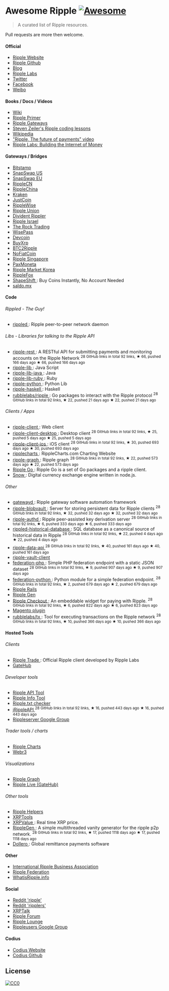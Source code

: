 <h1>
 Awesome Ripple
 <a href="https://github.com/sindresorhus/awesome">
  <img alt="Awesome" src="https://cdn.rawgit.com/sindresorhus/awesome/d7305f38d29fed78fa85652e3a63e154dd8e8829/media/badge.svg"/>
 </a>
</h1>
<blockquote>
 <p>
  A curated list of Ripple resources.
 </p>
</blockquote>
<p>
 Pull requests are more then welcome.
</p>
<h4>
 Official
</h4>
<ul>
 <li>
  <a href="https://ripple.com/">
   Ripple Website
  </a>
 </li>
 <li>
  <a href="https://github.com/ripple/">
   Ripple Github
  </a>
 </li>
 <li>
  <a href="https://ripple.com/insights/">
   Blog
  </a>
 </li>
 <li>
  <a href="https://ripple.com">
   Ripple Labs
  </a>
 </li>
 <li>
  <a href="https://twitter.com/ripple/">
   Twitter
  </a>
 </li>
 <li>
  <a href="https://www.facebook.com/ripplepay/">
   Facebook
  </a>
 </li>
 <li>
  <a href="http://www.weibo.com/RippleLabs/">
   Weibo
  </a>
 </li>
</ul>
<h4>
 Books / Docs / Videos
</h4>
<ul>
 <li>
  <a href="https://ripple.com/wiki/Main_Page">
   Wiki
  </a>
 </li>
 <li>
  <a href="https://ripple.com/ripple_primer.pdf">
   Ripple Primer
  </a>
 </li>
 <li>
  <a href="https://ripple.com/ripple-gateways.pdf">
   Ripple Gateways
  </a>
 </li>
 <li>
  <a href="https://www.youtube.com/user/stevenzeiler/videos?flow=grid&view=0">
   Steven Zeiler's Ripple coding lessons
  </a>
 </li>
 <li>
  <a href="https://en.wikipedia.org/wiki/Ripple_(payment_protocol)">
   Wikipedia
  </a>
 </li>
 <li>
  <a href="https://vimeo.com/73887321">
   "Ripple, The future of payments" video
  </a>
 </li>
 <li>
  <a href="https://www.youtube.com/watch?v=aoixyCNWg5k">
   Ripple Labs: Building the Internet of Money
  </a>
 </li>
</ul>
<h4>
 Gateways / Bridges
</h4>
<ul>
 <li>
  <a href="http://www.bitstamp.net/">
   Bitstamp
  </a>
 </li>
 <li>
  <a href="https://snapswap.us/">
   SnapSwap US
  </a>
 </li>
 <li>
  <a href="https://snapswap.eu/">
   SnapSwap EU
  </a>
 </li>
 <li>
  <a href="http://www.rebopay.com/">
   RippleCN
  </a>
 </li>
 <li>
  <a href="http://www.ripplechina.net/">
   RippleChina
  </a>
 </li>
 <li>
  <a href="https://www.kraken.com/">
   Kraken
  </a>
 </li>
 <li>
  <a href="https://justcoin.com/">
   JustCoin
  </a>
 </li>
 <li>
  <a href="https://www.ripplewise.com/">
   RippleWise
  </a>
 </li>
 <li>
  <a href="https://xagate.com">
   Ripple Union
  </a>
 </li>
 <li>
  <a href="https://www.dividendrippler.com/">
   Divident Rippler
  </a>
 </li>
 <li>
  <a href="http://rippleisrael.co.il/">
   Ripple Israel
  </a>
 </li>
 <li>
  <a href="https://www.therocktrading.com/">
   The Rock Trading
  </a>
 </li>
 <li>
  <a href="https://wisepass.com/">
   WisePass
  </a>
 </li>
 <li>
  <a href="http://ripple.d.evco.in/">
   Devcoin
  </a>
 </li>
 <li>
  <a href="http://buyxrp.net/">
   BuyXrp
  </a>
 </li>
 <li>
  <a href="https://btc2ripple.com/">
   BTC2Ripple
  </a>
 </li>
 <li>
  <a href="http://www.nofiatcoin.com/">
   NoFiatCoin
  </a>
 </li>
 <li>
  <a href="https://www.ripplesingapore.com/">
   Ripple Singapore
  </a>
 </li>
 <li>
  <a href="https://paxmoneta.com">
   PaxMoneta
  </a>
 </li>
 <li>
  <a href="http://ripple-market.co.kr/">
   Ripple Market Korea
  </a>
 </li>
 <li>
  <a href="https://ripplefox.com/">
   RippleFox
  </a>
 </li>
 <li>
  <a href="https://shapeshift.io">
   ShapeShift
  </a>
  : Buy Coins Instantly, No Account Needed
 </li>
 <li>
  <a href="http://saldo.mx/">
   saldo.mx
  </a>
 </li>
</ul>
<h4>
 Code
</h4>
<h6>
 Rippled - The Guy!
</h6>
<ul>
 <li>
  <a href="https://github.com/ripple/rippled/">
   rippled
  </a>
  : Ripple peer-to-peer network daemon
 </li>
</ul>
<h6>
 Libs - Libraries for talking to the Ripple API
</h6>
<ul>
 <li>
  <a href="https://github.com/ripple/ripple-rest">
   ripple-rest
  </a>
  : A RESTful API for submitting payments and monitoring accounts on the Ripple Network
  <sup>
   28 GitHub links in total 92 links, ★ 66, pushed 166 days ago
  </sup>
  <sup>
   &#9733 66, pushed 166 days ago
  </sup>
 </li>
 <li>
  <a href="https://github.com/ripple/ripple-lib/">
   ripple-lib
  </a>
  : Java Script
 </li>
 <li>
  <a href="https://github.com/ripple/ripple-lib-java/">
   ripple-lib-java
  </a>
  : Java
 </li>
 <li>
  <a href="https://github.com/kevinejohn/ripple-lib-rpc-ruby/">
   ripple-lib-ruby
  </a>
  : Ruby
 </li>
 <li>
  <a href="https://github.com/miracle2k/ripple-python/">
   ripple-python
  </a>
  : Python Lib
 </li>
 <li>
  <a href="https://github.com/singpolyma/ripple-haskell/">
   ripple-haskell
  </a>
  : Haskell
 </li>
 <li>
  <a href="https://github.com/rubblelabs/ripple">
   rubblelabs/ripple
  </a>
  : Go packages to interact with the Ripple protocol
  <sup>
   28 GitHub links in total 92 links, ★ 22, pushed 21 days ago
  </sup>
  <sup>
   &#9733 22, pushed 21 days ago
  </sup>
 </li>
</ul>
<h6>
 Clients / Apps
</h6>
<ul>
 <li>
  <a href="https://github.com/ripple/ripple-client/">
   ripple-client
  </a>
  : Web client
 </li>
 <li>
  <a href="https://github.com/ripple/ripple-client-desktop">
   ripple-client-desktop
  </a>
  : Desktop client
  <sup>
   28 GitHub links in total 92 links, ★ 25, pushed 5 days ago
  </sup>
  <sup>
   &#9733 25, pushed 5 days ago
  </sup>
 </li>
 <li>
  <a href="https://github.com/ripple-unmaintained/ripple-client-ios">
   ripple-client-ios
  </a>
  : iOS client
  <sup>
   28 GitHub links in total 92 links, ★ 30, pushed 693 days ago
  </sup>
  <sup>
   &#9733 30, pushed 693 days ago
  </sup>
 </li>
 <li>
  <a href="https://github.com/ripple/ripplecharts/">
   ripplecharts
  </a>
  : RippleCharts.com Charting Website
 </li>
 <li>
  <a href="https://github.com/ripple-unmaintained/ripple-graph">
   ripple-graph
  </a>
  : Ripple graph
  <sup>
   28 GitHub links in total 92 links, ★ 22, pushed 573 days ago
  </sup>
  <sup>
   &#9733 22, pushed 573 days ago
  </sup>
 </li>
 <li>
  <a href="https://bitbucket.org/dchapes/ripple/">
   Ripple Go
  </a>
  : Ripple Go is a set of Go packages and a ripple client.
 </li>
 <li>
  <a href="https://github.com/justcoin/snow">
   Snow
  </a>
  : Digital currency exchange engine written in node.js.
 </li>
</ul>
<h6>
 Other
</h6>
<ul>
 <li>
  <a href="https://github.com/ripple/gatewayd">
   gatewayd
  </a>
  : Ripple gateway software automation framework
 </li>
 <li>
  <a href="https://github.com/ripple/ripple-blobvault">
   ripple-blobvault
  </a>
  : Server for storing persistent data for Ripple clients
  <sup>
   28 GitHub links in total 92 links, ★ 32, pushed 32 days ago
  </sup>
  <sup>
   &#9733 32, pushed 32 days ago
  </sup>
 </li>
 <li>
  <a href="https://github.com/ripple/ripple-authd">
   ripple-authd
  </a>
  : Ripple peer-assisted key derivation server
  <sup>
   28 GitHub links in total 92 links, ★ 6, pushed 333 days ago
  </sup>
  <sup>
   &#9733 6, pushed 333 days ago
  </sup>
 </li>
 <li>
  <a href="https://github.com/ripple/rippled-historical-database">
   rippled-historical-database
  </a>
  : SQL database as a canonical source of historical data in Ripple
  <sup>
   28 GitHub links in total 92 links, ★ 22, pushed 4 days ago
  </sup>
  <sup>
   &#9733 22, pushed 4 days ago
  </sup>
 </li>
 <li>
  <a href="https://github.com/ripple/ripple-data-api">
   ripple-data-api
  </a>
  <sup>
   28 GitHub links in total 92 links, ★ 40, pushed 161 days ago
  </sup>
  <sup>
   &#9733 40, pushed 161 days ago
  </sup>
 </li>
 <li>
  <a href="ripple-vault-client">
   ripple-vault-client
  </a>
 </li>
 <li>
  <a href="https://github.com/ripple-unmaintained/federation-php">
   federation-php
  </a>
  : Simple PHP federation endpoint with a static JSON dataset
  <sup>
   28 GitHub links in total 92 links, ★ 9, pushed 907 days ago
  </sup>
  <sup>
   &#9733 9, pushed 907 days ago
  </sup>
 </li>
 <li>
  <a href="https://github.com/miracle2k/ripple-federation-python">
   federation-python
  </a>
  : Python module for a simple federation endpoint.
  <sup>
   28 GitHub links in total 92 links, ★ 2, pushed 679 days ago
  </sup>
  <sup>
   &#9733 2, pushed 679 days ago
  </sup>
 </li>
 <li>
  <a href="https://github.com/singpolyma/ripple-rails/">
   Ripple Rails
  </a>
 </li>
 <li>
  <a href="https://github.com/CodeShark/RippleGen/">
   Ripple Gen
  </a>
 </li>
 <li>
  <a href="https://github.com/emschwartz/ripple-donate-widget">
   Ripple Checkout
  </a>
  : An embeddable widget for paying with Ripple.
  <sup>
   28 GitHub links in total 92 links, ★ 6, pushed 822 days ago
  </sup>
  <sup>
   &#9733 6, pushed 823 days ago
  </sup>
 </li>
 <li>
  <a href="http://www.magentocommerce.com/magento-connect/ripple-json-rpc.html">
   Magento plugin
  </a>
 </li>
 <li>
  <a href="https://github.com/rubblelabs/tx">
   rubblelabs/tx
  </a>
  : Tool for executing transactions on the Ripple network
  <sup>
   28 GitHub links in total 92 links, ★ 10, pushed 366 days ago
  </sup>
  <sup>
   &#9733 10, pushed 366 days ago
  </sup>
 </li>
</ul>
<h4>
 Hosted Tools
</h4>
<h6>
 Clients
</h6>
<ul>
 <li>
  <a href="https://rippletrade.com/">
   Ripple Trade
  </a>
  : Official Ripple client developed by Ripple Labs
 </li>
 <li>
  <a href="https://gatehub.net/">
   GateHub
  </a>
 </li>
</ul>
<h6>
 Developer tools
</h6>
<ul>
 <li>
  <a href="https://ripple.com/build/websocket-tool/">
   Ripple API Tool
  </a>
 </li>
 <li>
  <a href="https://ripple.com/build/ripple-info-tool/">
   Ripple Info Tool
  </a>
 </li>
 <li>
  <a href="https://ripple.com/tools/txt/">
   Ripple.txt checker
  </a>
 </li>
 <li>
  <a href="https://github.com/pmarches/jStellarAPI">
   jRippleAPI
  </a>
  <sup>
   28 GitHub links in total 92 links, ★ 16, pushed 443 days ago
  </sup>
  <sup>
   &#9733 16, pushed 443 days ago
  </sup>
 </li>
 <li>
  <a href="https://groups.google.com/forum/#!forum/ripple-server/">
   Rippleserver Google Group
  </a>
 </li>
</ul>
<h6>
 Trader tools / charts
</h6>
<ul>
 <li>
  <a href="https://ripplecharts.com/">
   Ripple Charts
  </a>
 </li>
 <li>
  <a href="http://xrp.webr3.org/usd-xrp">
   Webr3
  </a>
 </li>
</ul>
<h6>
 Visualizations
</h6>
<ul>
 <li>
  <a href="https://www.ripplecharts.com/%23/graph/">
   Ripple Graph
  </a>
 </li>
 <li>
  <a href="https://gatehub.net/live">
   Ripple Live (GateHub)
  </a>
 </li>
</ul>
<h6>
 Other tools
</h6>
<ul>
 <li>
  <a href="https://github.com/vhpoet/ripple-helpers/">
   Ripple Helpers
  </a>
 </li>
 <li>
  <a href="http://xrptools.com/">
   XRPTools
  </a>
 </li>
 <li>
  <a href="http://xrpvalue.com/">
   XRPValue
  </a>
  : Real time XRP price.
 </li>
 <li>
  <a href="https://github.com/CodeShark/RippleGen">
   RippleGen
  </a>
  : A simple multithreaded vanity generator for the ripple p2p network.
  <sup>
   28 GitHub links in total 92 links, ★ 17, pushed 1118 days ago
  </sup>
  <sup>
   &#9733 17, pushed 1118 days ago
  </sup>
 </li>
 <li>
  <a href="http://dollero.com/">
   Dollero
  </a>
  : Global remittance payments software
 </li>
</ul>
<h4>
 Other
</h4>
<ul>
 <li>
  <a href="http://www.ripplebusiness.org/">
   International Ripple Business Association
  </a>
 </li>
 <li>
  <a href="http://ripplefederation.org/">
   Ripple Federation
  </a>
 </li>
 <li>
  <a href="http://whatisripple.info/">
   WhatisRipple.info
  </a>
 </li>
</ul>
<h4>
 Social
</h4>
<ul>
 <li>
  <a href="https://www.reddit.com/r/ripple/">
   Reddit 'ripple'
  </a>
 </li>
 <li>
  <a href="https://www.reddit.com/r/ripplers/">
   Reddit 'ripplers'
  </a>
 </li>
 <li>
  <a href="https://xrptalk.org/">
   XRPTalk
  </a>
 </li>
 <li>
  <a href="http://rippleforum.org/">
   Ripple Forum
  </a>
 </li>
 <li>
  <a href="http://www.ripplelounge.com/">
   Ripple Lounge
  </a>
 </li>
 <li>
  <a href="https://groups.google.com/forum/#!forum/rippleusers">
   Rippleusers Google Group
  </a>
 </li>
</ul>
<h4>
 Codius
</h4>
<ul>
 <li>
  <a href="https://codius.org/">
   Codius Website
  </a>
 </li>
 <li>
  <a href="https://github.com/codius">
   Codius Github
  </a>
 </li>
</ul>
<h2>
 License
</h2>
<p>
 <a href="https://creativecommons.org/publicdomain/zero/1.0/">
  <img alt="CC0" src="https://i.creativecommons.org/p/zero/1.0/88x31.png"/>
 </a>
</p>
